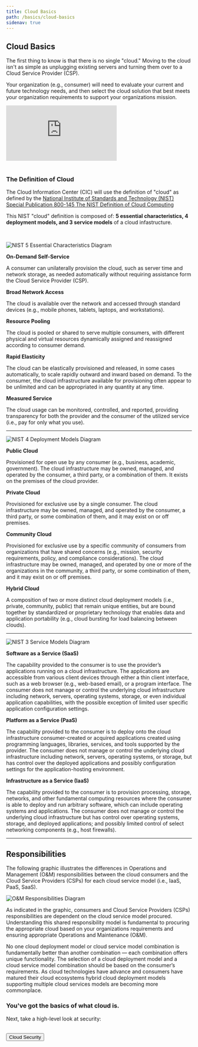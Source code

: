 ```yaml
---
title: Cloud Basics
path: /basics/cloud-basics
sidenav: true
---
```


## Cloud Basics

The first thing to know is that there is no single "cloud." Moving to the cloud isn't as simple as unplugging existing servers and turning them over to a Cloud Service Provider (CSP).

Your organization (e.g., consumer) will need to evaluate your current and future technology needs, and then select the cloud solution that best meets your organization requirements to support your organizations mission.

<div class="usa-embed-container" aria-label="16:9">
<iframe src="https://www.youtube.com/embed/UorIwPZU_eg" frameborder="0" allow="accelerometer; autoplay; encrypted-media; gyroscope; picture-in-picture" allowfullscreen></iframe>
</div>
<br>
<div class="usa-alert usa-alert--info-dotted">
    <div class="usa-alert__body">
        <h3 class="usa-alert__heading">The Definition of Cloud</h3>
        <p class="usa-alert__text">The Cloud Information Center (CIC) will use the definition of "cloud" as defined by the <a href="https://csrc.nist.gov/publications/detail/sp/800-145/final">National Institute of Standards and Technology (NIST) Special Publication 800-145 The NIST Definition of Cloud Computing</a></p><p>This NIST "cloud" definition is composed of: <strong>5 essential characteristics, 4 deployment models, and 3 service models</strong> of a cloud infastructure.</p>
    </div>
</div>


<br>

![NIST 5 Essential Characteristics Diagram](../../nist-5-essential-characteristics.png)

<div class="grid-container">
  <div class="grid-row">
    <div class="tablet:grid-col">

**On-Demand Self-Service**

A consumer can unilaterally provision the cloud, such as server time and network storage, as needed automatically without requiring assistance form the Cloud Service Provider (CSP). 
  
  </div>
    <div class="tablet:grid-col">

 **Broad Network Access**
 
 The cloud is available over the network and accessed through standard devices (e.g., mobile phones, tablets, laptops, and workstations).


  </div>
  <div class="tablet:grid-col">

**Resource Pooling**

The cloud is pooled or shared to serve multiple consumers, with different physical and virtual resources dynamically assigned and reassigned according to consumer demand.  


  </div>
  </div>
  <div class="grid-row">
    <div class="tablet:grid-col-7">

**Rapid Elasticity** 

The cloud can be elastically provisioned and released, in some cases automatically, to scale rapidly outward and inward based on demand. To the consumer, the cloud infrastructure available for provisioning often appear to be unlimited and can be appropriated in any quantity at any time.  


  </div>
    <div class="tablet:grid-col-5">

**Measured Service**

The cloud usage can be monitored, controlled, and reported, providing transparency for both the provider and the consumer of the utilized service (i.e., pay for only what you use).


  </div>
  </div>
</div>

---

![NIST 4 Deployment Models Diagram](../../nist-4-deployment-models.png)

<div class="grid-container">
  <div class="grid-row">
    <div class="tablet:grid-col">
    

**Public Cloud**

Provisioned for open use by any consumer (e.g., business, academic, government). The cloud infrastructure may be owned, managed, and operated by the consumer, a third party, or a combination of them. It exists on the premises of the cloud provider.
  
  </div>
    <div class="tablet:grid-col">
    

 **Private Cloud**

 Provisioned for exclusive use by a single consumer. The cloud infrastructure may be owned, managed, and operated by the consumer, a third party, or some combination of them, and it may exist on or off premises.


  </div>
  </div>
  <div class="grid-row">
    <div class="tablet:grid-col">

**Community Cloud**

Provisioned for exclusive use by a specific community of consumers from organizations that have shared concerns (e.g., mission, security requirements, policy, and compliance considerations). The cloud infrastructure may be owned, managed, and operated by one or more of the organizations in the community, a third party, or some combination of them, and it may exist on or off premises.  


  </div>
    <div class="tablet:grid-col">

**Hybrid Cloud**

A composition of two or more distinct cloud deployment models (i.e., private, community, public) that remain unique entities, but are bound together by standardized or proprietary technology that enables data and application portability (e.g., cloud bursting for load balancing between clouds).


  </div>
  </div>
</div>

---

![NIST 3 Service Models Diagram](../../nist-3-service-models.png)

**Software as a Service (SaaS)**

The capability provided to the consumer is to use the provider’s applications running on a cloud infrastructure. The applications are accessible from various client devices through either a thin client interface, such as a web browser (e.g., web-based email), or a program interface. The consumer does not manage or control the underlying cloud infrastructure including network, servers, operating systems, storage, or even individual application capabilities, with the possible exception of limited user specific application configuration settings.

**Platform as a Service (PaaS)**

The capability provided to the consumer is to deploy onto the cloud infrastructure consumer-created or acquired applications created using programming languages, libraries, services, and tools supported by the provider. The consumer does not manage or control the underlying cloud infrastructure including network, servers, operating systems, or storage, but has control over the deployed applications and possibly configuration settings for the application-hosting environment. 

**Infrastructure as a Service (IaaS)**

The capability provided to the consumer is to provision processing, storage, networks, and other fundamental computing resources where the consumer is able to deploy and run arbitrary software, which can include operating systems and applications. The consumer does not manage or control the underlying cloud infrastructure but has control over operating systems, storage, and deployed applications; and possibly limited control of select networking components (e.g., host firewalls).

---

## Responsibilities

The following graphic illustrates the differences in Operations and Management (O&M) responsibilities between the cloud consumers and the Cloud Service Providers (CSPs) for each cloud service model (i.e., IaaS, PaaS, SaaS).


![O&M Responsibilities Diagram](../../consumer-vs-csp.png)

As indicated in the graphic, consumers and Cloud Service Providers (CSPs) responsibilities are dependent on the cloud service model procured. Understanding this shared responsibility model is fundamental to procuring the appropriate cloud based on your organizations requirements and ensuring appropriate Operations and Maintenance (O&M).

No one cloud deployment model or cloud service model combination is fundamentally better than another combination — each combination offers unique functionality. The selection of a cloud deployment model and a cloud service model combination should be based on the consumer’s requirements. As cloud technologies have advance and consumers have matured their cloud ecosystems hybrid cloud deployment models supporting multiple cloud services models are becoming more commonplace.  

<div class="usa-alert usa-alert--success" >
  <div class="usa-alert__body">
    <h3 class="usa-alert__heading">You've got the basics of what cloud is.</h3>
    <p class="usa-alert__text">Next, take a high-level look at security:</p><br />
    <a href="/basics/cloud-security"><button class="usa-button">Cloud Security</button></a>
  </div>
</div>
